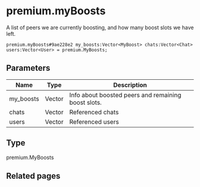 # premium.myBoosts
A list of peers we are currently boosting, and how many boost slots we have left.

```
premium.myBoosts#9ae228e2 my_boosts:Vector<MyBoost> chats:Vector<Chat> users:Vector<User> = premium.MyBoosts;
```

## Parameters
| Name | Type | Description |
| ---- | :----: | ----------- |
| my_boosts | Vector<MyBoost> | Info about boosted peers and remaining boost slots. |
| chats | Vector<Chat> | Referenced chats |
| users | Vector<User> | Referenced users |


## Type
premium.MyBoosts

## Related pages
